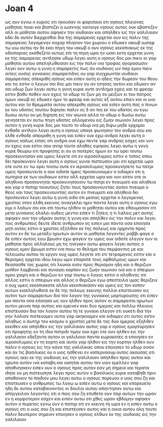 # Joan 4
ως ουν εγνω ο κυριος οτι ηκουσαν οι φαρισαιοι οτι ιησους πλειονας μαθητας ποιει και βαπτιζει η ιωαννης
καιτοιγε ιησους αυτος ουκ εβαπτιζεν αλλ οι μαθηται αυτου
αφηκεν την ιουδαιαν και απηλθεν εις την γαλιλαιαν
εδει δε αυτον διερχεσθαι δια της σαμαρειας
ερχεται ουν εις πολιν της σαμαρειας λεγομενην συχαρ πλησιον του χωριου ο εδωκεν ιακωβ ιωσηφ τω υιω αυτου
ην δε εκει πηγη του ιακωβ ο ουν ιησους κεκοπιακως εκ της οδοιποριας εκαθεζετο ουτως επι τη πηγη ωρα ην ωσει εκτη
ερχεται γυνη εκ της σαμαρειας αντλησαι υδωρ λεγει αυτη ο ιησους δος μοι πιειν
οι γαρ μαθηται αυτου απεληλυθεισαν εις την πολιν ινα τροφας αγορασωσιν
λεγει ουν αυτω η γυνη η σαμαρειτις πως συ ιουδαιος ων παρ εμου πιειν αιτεις ουσης γυναικος σαμαρειτιδος ου γαρ συγχρωνται ιουδαιοι σαμαρειταις
απεκριθη ιησους και ειπεν αυτη ει ηδεις την δωρεαν του θεου και τις εστιν ο λεγων σοι δος μοι πιειν συ αν ητησας αυτον και εδωκεν αν σοι υδωρ ζων
λεγει αυτω η γυνη κυριε ουτε αντλημα εχεις και το φρεαρ εστιν βαθυ ποθεν ουν εχεις το υδωρ το ζων
μη συ μειζων ει του πατρος ημων ιακωβ ος εδωκεν ημιν το φρεαρ και αυτος εξ αυτου επιεν και οι υιοι αυτου και τα θρεμματα αυτου
απεκριθη ιησους και ειπεν αυτη πας ο πινων εκ του υδατος τουτου διψησει παλιν
ος δ αν πιη εκ του υδατος ου εγω δωσω αυτω ου μη διψηση εις τον αιωνα αλλα το υδωρ ο δωσω αυτω γενησεται εν αυτω πηγη υδατος αλλομενου εις ζωην αιωνιον
λεγει προς αυτον η γυνη κυριε δος μοι τουτο το υδωρ ινα μη διψω μηδε ερχομαι ενθαδε αντλειν
λεγει αυτη ο ιησους υπαγε φωνησον τον ανδρα σου και ελθε ενθαδε
απεκριθη η γυνη και ειπεν ουκ εχω ανδρα λεγει αυτη ο ιησους καλως ειπας οτι ανδρα ουκ εχω
πεντε γαρ ανδρας εσχες και νυν ον εχεις ουκ εστιν σου ανηρ τουτο αληθες ειρηκας
λεγει αυτω η γυνη κυριε θεωρω οτι προφητης ει συ
οι πατερες ημων εν τω ορει τουτω προσεκυνησαν και υμεις λεγετε οτι εν ιεροσολυμοις εστιν ο τοπος οπου δει προσκυνειν
λεγει αυτη ο ιησους γυναι πιστευσον μοι οτι ερχεται ωρα οτε ουτε εν τω ορει τουτω ουτε εν ιεροσολυμοις προσκυνησετε τω πατρι
υμεις προσκυνειτε ο ουκ οιδατε ημεις προσκυνουμεν ο οιδαμεν οτι η σωτηρια εκ των ιουδαιων εστιν
αλλ ερχεται ωρα και νυν εστιν οτε οι αληθινοι προσκυνηται προσκυνησουσιν τω πατρι εν πνευματι και αληθεια και γαρ ο πατηρ τοιουτους ζητει τους προσκυνουντας αυτον
πνευμα ο θεος και τους προσκυνουντας αυτον εν πνευματι και αληθεια δει προσκυνειν
λεγει αυτω η γυνη οιδα οτι μεσιας ερχεται ο λεγομενος χριστος οταν ελθη εκεινος αναγγελει ημιν παντα
λεγει αυτη ο ιησους εγω ειμι ο λαλων σοι
και επι τουτω ηλθον οι μαθηται αυτου και εθαυμασαν οτι μετα γυναικος ελαλει ουδεις μεντοι ειπεν τι ζητεις η τι λαλεις μετ αυτης
αφηκεν ουν την υδριαν αυτης η γυνη και απηλθεν εις την πολιν και λεγει τοις ανθρωποις
δευτε ιδετε ανθρωπον ος ειπεν μοι παντα οσα εποιησα μητι ουτος εστιν ο χριστος
εξηλθον εκ της πολεως και ηρχοντο προς αυτον
εν δε τω μεταξυ ηρωτων αυτον οι μαθηται λεγοντες ραββι φαγε
ο δε ειπεν αυτοις εγω βρωσιν εχω φαγειν ην υμεις ουκ οιδατε
ελεγον ουν οι μαθηται προς αλληλους μη τις ηνεγκεν αυτω φαγειν
λεγει αυτοις ο ιησους εμον βρωμα εστιν ινα ποιω το θελημα του πεμψαντος με και τελειωσω αυτου το εργον
ουχ υμεις λεγετε οτι ετι τετραμηνος εστιν και ο θερισμος ερχεται ιδου λεγω υμιν επαρατε τους οφθαλμους υμων και θεασασθε τας χωρας οτι λευκαι εισιν προς θερισμον ηδη
και ο θεριζων μισθον λαμβανει και συναγει καρπον εις ζωην αιωνιον ινα και ο σπειρων ομου χαιρη και ο θεριζων
εν γαρ τουτω ο λογος εστιν ο αληθινος οτι αλλος εστιν ο σπειρων και αλλος ο θεριζων
εγω απεστειλα υμας θεριζειν ο ουχ υμεις κεκοπιακατε αλλοι κεκοπιακασιν και υμεις εις τον κοπον αυτων εισεληλυθατε
εκ δε της πολεως εκεινης πολλοι επιστευσαν εις αυτον των σαμαρειτων δια τον λογον της γυναικος μαρτυρουσης οτι ειπεν μοι παντα οσα εποιησα
ως ουν ηλθον προς αυτον οι σαμαρειται ηρωτων αυτον μειναι παρ αυτοις και εμεινεν εκει δυο ημερας
και πολλω πλειους επιστευσαν δια τον λογον αυτου
τη τε γυναικι ελεγον οτι ουκετι δια την σην λαλιαν πιστευομεν αυτοι γαρ ακηκοαμεν και οιδαμεν οτι ουτος εστιν αληθως ο σωτηρ του κοσμου ο χριστος
μετα δε τας δυο ημερας εξηλθεν εκειθεν και απηλθεν εις την γαλιλαιαν
αυτος γαρ ο ιησους εμαρτυρησεν οτι προφητης εν τη ιδια πατριδι τιμην ουκ εχει
οτε ουν ηλθεν εις την γαλιλαιαν εδεξαντο αυτον οι γαλιλαιοι παντα εωρακοτες α εποιησεν εν ιεροσολυμοις εν τη εορτη και αυτοι γαρ ηλθον εις την εορτην
ηλθεν ουν παλιν ο ιησους εις την κανα της γαλιλαιας οπου εποιησεν το υδωρ οινον και ην τις βασιλικος ου ο υιος ησθενει εν καπερναουμ
ουτος ακουσας οτι ιησους ηκει εκ της ιουδαιας εις την γαλιλαιαν απηλθεν προς αυτον και ηρωτα αυτον ινα καταβη και ιασηται αυτου τον υιον εμελλεν  γαρ αποθνησκειν
ειπεν ουν ο ιησους προς αυτον εαν μη σημεια και τερατα ιδητε ου μη πιστευσητε
λεγει προς αυτον ο βασιλικος κυριε καταβηθι πριν αποθανειν το παιδιον μου
λεγει αυτω ο ιησους πορευου ο υιος σου ζη και επιστευσεν ο ανθρωπος τω λογω ω ειπεν αυτω ο ιησους και επορευετο
ηδη δε αυτου καταβαινοντος οι δουλοι αυτου απηντησαν αυτω και απηγγειλαν λεγοντες οτι ο παις σου ζη
επυθετο ουν παρ αυτων την ωραν εν η κομψοτερον εσχεν και ειπον αυτω οτι χθες ωραν εβδομην αφηκεν αυτον ο πυρετος
εγνω ουν ο πατηρ οτι εν εκεινη τη ωρα εν η ειπεν αυτω ο ιησους οτι ο υιος σου ζη και επιστευσεν αυτος και η οικια αυτου ολη
τουτο παλιν δευτερον σημειον εποιησεν ο ιησους ελθων εκ της ιουδαιας εις την γαλιλαιαν
